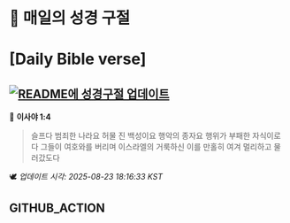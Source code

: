 # 🙏 매일의 성경 구절
# [Daily Bible verse]
## [![README에 성경구절 업데이트](https://github.com/DONGSUKA/first_test/actions/workflows/update-readme-bible.yml/badge.svg)](https://github.com/DONGSUKA/first_test/actions/workflows/update-readme-bible.yml)
<!-- START_BIBLE_VERSE -->
📖 **이사야 1:4**
> 슬프다 범죄한 나라요 허물 진 백성이요 행악의 종자요 행위가 부패한 자식이로다 그들이 여호와를 버리며 이스라엘의 거룩하신 이를 만홀히 여겨 멀리하고 물러갔도다

🕊️ _업데이트 시각: 2025-08-23 18:16:33 KST_
  <!-- END_BIBLE_VERSE -->
## GITHUB_ACTION
